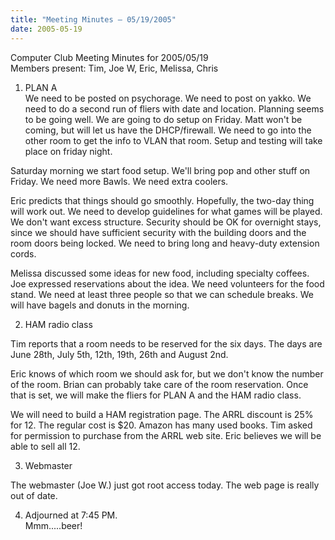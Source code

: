 ```yaml
---
title: "Meeting Minutes – 05/19/2005"
date: 2005-05-19
---
```

Computer Club Meeting Minutes for 2005/05/19<br>
Members present: Tim, Joe W, Eric, Melissa, Chris<p>

1) PLAN A<br>
We need to be posted on psychorage.  We need to post on yakko.  We need to do a
second run of fliers with date and location.  Planning seems to be going well.
We are going to do setup on Friday.  Matt won't be coming, but will let us have
the DHCP/firewall.  We need to go into the other room to get the info to VLAN
that room.  Setup and testing will take place on friday night.<p>

Saturday morning we start food setup.  We'll bring pop and other stuff on
Friday.  We need more Bawls.  We need extra coolers. <br> 

Eric predicts that things should go smoothly.  Hopefully, the two-day thing
will work out.  We need to develop guidelines for what games will be played.
We don't want excess structure.  Security should be OK for overnight stays,
since we should have sufficient security with the building doors and the room
doors being locked.  We need to bring long and heavy-duty extension cords.<p>

Melissa discussed some ideas for new food, including specialty coffees.  Joe
expressed reservations about the idea.  We need volunteers for the food stand.
We need at least three people so that we can schedule breaks.  We will have
bagels and donuts in the morning.<p>

2) HAM radio class<br>

Tim reports that a room needs to be reserved for the six days.  The days are
June 28th, July 5th, 12th, 19th, 26th and August 2nd.<p>

Eric knows of which room we should ask for, but we don't know the number of the
room.  Brian can probably take care of the room reservation.  Once that is set,
we will make the fliers for PLAN A and the HAM radio class.<p>

We will need to build a HAM registration page.   The ARRL discount is 25% for
12.  The regular cost is $20.  Amazon has many used books.  Tim asked for
permission to purchase from the ARRL web site.  Eric believes we will be able
to sell all 12.<p>

3) Webmaster<br>

The webmaster (Joe W.) just got root access today.  The web page is really out
of date.<p>

4) Adjourned at 7:45 PM.<br>
Mmm.....beer!
